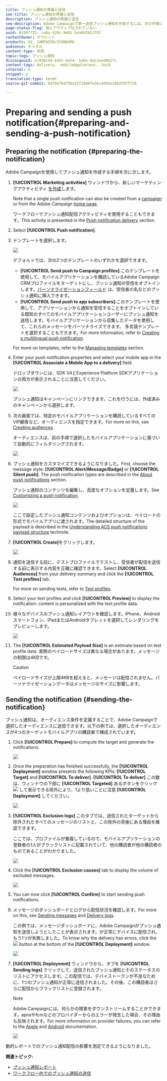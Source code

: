 ```yaml
---
title: プッシュ通知の準備と送信
seo-title: プッシュ通知の準備と送信
description: プッシュ通知の準備と送信
seo-description: Adobe Campaignで単一送信プッシュ通知を作成するには、次の手順に従います。
page-status-flag: 常にアクティブ化されていない
uuid: 01997725- ca0a-420c-9e81-5ea801652f87
contentOwner: サウビート
products: SG_ CAMPAIGN/STANDARD
audience: チャネル
content-type: 参照
topic-tags: プッシュ通知
discoiquuid: ec930cd4-6365-4e54- babe-9dc2eed041fc
context-tags: delivery， mobileAppContent， back
internal: n
snippet: y
translation-type: tm+mt
source-git-commit: 6df0e764750a31f29d6fe3ec4d92e19b3f07f728

---
```



# Preparing and sending a push notification{#preparing-and-sending-a-push-notification}

## Preparing the notification {#preparing-the-notification}

Adobe Campaignを使用してプッシュ通知を作成する手順を次に示します。

1. **[!UICONTROL Marketing activities]** ウィンドウから、新しいマーケティングアクティビティ [を作成](../../start/using/marketing-activities.md#creating-a-marketing-activity)します。

   Note that a single push notification can also be created from a [campaign](../../start/using/marketing-activities.md#creating-a-marketing-activity) or from the Adobe Campaign [home page](../../start/using/interface-description.md#home-page).

   ワークフローでプッシュ通知配信アクティビティを使用することもできます。This activity is presented in the [Push notification delivery](../../automating/using/push-notification-delivery.md) section.

1. Select **[!UICONTROL Push notification]**.
1. テンプレートを選択します。

   ![](assets/push_notif_type.png)

   デフォルトでは、次の2つのテンプレートのいずれかを選択できます。

   * **[!UICONTROL Send push to Campaign profiles]**:このテンプレートを使用して、モバイルアプリケーションを購読しているAdobe Campaign CRMプロファイルをターゲットにし、プッシュ通知の受信をオプトインします。[パーソナライゼーションフィールド](../../designing/using/inserting-a-personalization-field.md) は、受信者の名などのプッシュ通知に挿入できます。
   * **[!UICONTROL Send push to app subscribers]**:このテンプレートを使用して、アプリケーションから通知を受信することをオプトインしている既知のすべてのモバイルアプリケーションユーザーにプッシュ通知を送信します。モバイルアプリケーションから収集したデータを使用して、これらのメッセージをパーソナライズできます。
   多言語テンプレートを選択することもできます。For more information, refer to [Creating a multilingual push notification](../../channels/using/creating-a-multilingual-push-notification.md).

   For more on templates, refer to the [Managing templates](../../start/using/about-templates.md) section.

1. Enter your push notification properties and select your mobile app in the **[!UICONTROL Associate a Mobile App to a delivery]** field.

   ドロップダウンには、SDK V4とExperience Platform SDKアプリケーションの両方が表示されることに注意してください。

   ![](assets/push_notif_properties.png)

   プッシュ通知はキャンペーンにリンクできます。これを行うには、作成済みのキャンペーンから選択します。

1. 次の画面では、特定のモバイルアプリケーションを購読しているすべてのVIP顧客など、オーディエンスを指定できます。For more on this, see [Creating audiences](../../audiences/using/creating-audiences.md).

   オーディエンスは、前の手順で選択したモバイルアプリケーションに基づいて自動的にフィルタリングされます。

   ![](assets/push_notif_audience.png)

1. プッシュ通知をカスタマイズできるようになりました。First, choose the message style: **[!UICONTROL Alert/Message/Badge]** or **[!UICONTROL Silent push]**. The push notification types are described in the [About push notifications](../../channels/using/about-push-notifications.md) section.

   プッシュ通知のコンテンツを編集し、高度なオプションを定義します。See [Customizing a push notification](../../channels/using/customizing-a-push-notification.md).

   ![](assets/push_notif_content.png)

   ここで設定したプッシュ通知コンテンツおよびオプションは、ペイロードの形式でモバイルアプリに渡されます。The detailed structure of the payload is described in the [Understanding ACS push notifications payload structure](https://helpx.adobe.com/campaign/kb/understanding-campaign-standard-push-notifications-payload-struc.html) technote.

1. **[!UICONTROL Create]**&#x200B;をクリックします。

   ![](assets/push_notif_content_2.png)

1. 通知を送信する前に、テストプロファイルでテストし、受信者が配信を送信する前に表示する内容を正確に確認できます。Select **[!UICONTROL Audiences]** from your delivery summary and click the **[!UICONTROL Test profiles]** tab.

   For more on sending tests, refer to [Test profiles](../../sending/using/managing-test-profiles-and-sending-proofs.md).

1. Select your test profiles and click **[!UICONTROL Preview]** to display the notification: content is personalized with the test profile data.
1. 様々なデバイスのプッシュ通知レイアウトを確認します。iPhone、Androidスマートフォン、iPadまたはAndroidタブレットを選択してレンダリングをプレビューします。

   ![](assets/push_notif_preview.png)

1. The **[!UICONTROL Estimated Payload Size]** is an estimate based on test profile data. 実際のペイロードサイズは異なる場合があります。メッセージの制限は4KBです。

   >[!CAUTION]
   >
   >ペイロードサイズが上限4KBを超えると、メッセージは配信されません。パーソナライゼーションデータはメッセージのサイズに影響します。

## Sending the notification {#sending-the-notification}

プッシュ通知は、オーディエンス条件を定義することで、Adobe Campaignで選択したオーディエンスに送信できます。以下の例では、選択したオーディエンスが4つのターゲットモバイルアプリの購読者で構成されています。

1. Click **[!UICONTROL Prepare]** to compute the target and generate the notifications.

   ![](assets/push_send_1.png)

1. Once the preparation has finished successfully, the **[!UICONTROL Deployment]** window presents the following KPIs: **[!UICONTROL Target]** and **[!UICONTROL To deliver]**. **[!UICONTROL To deliver]** この数は、ウィンドウの下部に **[!UICONTROL Targeted]** あるボタンをクリック ![](assets/lp_link_properties.png) して表示できる除外により、1より低いことに注意 **[!UICONTROL Deployment]** してください。

   ![](assets/push_send_2.png)

1. **[!UICONTROL Exclusion logs]** このタブでは、送信されたターゲットから除外されたすべてのメッセージのリストと、この除外の背後にある理由を確認できます。

   ここでは、プロファイルが重複しているので、モバイルアプリケーションの登録者の1人がブラックリストに記載されていて、他の購読者が他の購読者のものであることがわかりました。

   ![](assets/push_send_5.png)

1. Click the **[!UICONTROL Exclusion causes]** tab to display the volume of excluded messages.

   ![](assets/push_send_7.png)

1. You can now click **[!UICONTROL Confirm]** to start sending push notifications.
1. メッセージのダッシュボードとログから配信状況を確認します。For more on this, see [Sending messages](../../sending/using/confirming-the-send.md) and [Delivery logs](../../sending/using/monitoring-a-delivery.md#delivery-logs).

   この例では、メッセージダッシュボードに、Adobe Campaignがプッシュ通知を送信しようとしたことが表示されます。が正常にデバイスに配信され、もう1つが失敗しました。To know why the delivery has errors, click the ![](assets/lp_link_properties.png) button at the bottom of the **[!UICONTROL Deployment]** window.

   ![](assets/push_send_4.png)

1. **[!UICONTROL Deployment]** ウィンドウから、タブを **[!UICONTROL Sending logs]** クリックして、送信されたプッシュ通知とそのステータスのリストにアクセスします。この配信では、デバイストークンが不良なために、1つのプッシュ通知が正常に送信されました。その後、この購読者はさらに配信からブラックリストに登録されます。

   >[!NOTE]
   >
   >Adobe Campaignには、何らかの障害をダウンストリームすることができます。apnsやfcmなどのプロバイダーからのエラーが発生した場合、その理由も反映されます。For more information on provider failures, you can refer to the [Apple](https://developer.apple.com/library/content/documentation/NetworkingInternet/Conceptual/RemoteNotificationsPG/CommunicatingwithAPNs.html) and [Android](https://firebase.google.com/docs/cloud-messaging/http-server-ref) documentation.

   ![](assets/push_send_6.png)

動的レポートでのプッシュ通知配信の影響を測定できるようになりました。

**関連トピック:**

* [プッシュ通知レポート](../../reporting/using/push-notification-report.md)
* [ワークフロー内でのプッシュ通知の送信](../../automating/using/push-notification-delivery.md)

